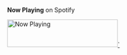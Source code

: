 **Now Playing** on Spotify

<a href="https://https://now-playing-spotify-beta.vercel.app//now-playing?open">
    <img src="https://https://now-playing-spotify-beta.vercel.app//now-playing" width="256" height="64" alt="Now Playing">`
</a>
